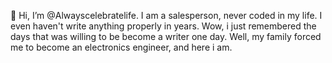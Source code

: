 👋 Hi, I’m @Alwayscelebratelife. I am a salesperson, never coded in my life.
I even haven't write anything properly in years. Wow, i just remembered the days that was willing to be become a writer one day. 
Well, my family forced me to become an electronics engineer, and here i am. 
